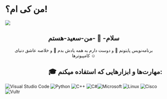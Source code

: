 # من کی ام؟!

<img align="center" src="https://github.com/saeidho/saeidho/assets/49596818/f4eb3f95-1281-4c46-9fe2-7ddfadf40b86.svg">

<h2 align="center">سلام- 👋 -من-سعید-هستم</h2>

<p align= "center"> برنامه‌نویس پایتونم 🐍 و دوست دارم به همه یادش بدم 🎯 و خلاصه عاشق دنیای کامپیوترها ☺️</p>

<h2 align="right">🎓 مهارت‌ها و ابزارهایی که استفاده میکنم:</h2>

![Visual Studio Code](https://img.shields.io/badge/Visual%20Studio%20Code-0078d7.svg?style=for-the-badge&logo=visual-studio-code&logoColor=white) ![Python](https://img.shields.io/badge/python-3670A0?style=for-the-badge&logo=python&logoColor=ffdd54) ![C++](https://img.shields.io/badge/c++-%2300599C.svg?style=for-the-badge&logo=c%2B%2B&logoColor=white) ![C#](https://img.shields.io/badge/c%23-%23239120.svg?style=for-the-badge&logo=csharp&logoColor=white)![Microsoft](https://img.shields.io/badge/Microsoft-0078D4?style=for-the-badge&logo=microsoft&logoColor=white) ![Linux](https://img.shields.io/badge/Linux-FCC624?style=for-the-badge&logo=linux&logoColor=black) ![Cisco](https://img.shields.io/badge/cisco-%23049fd9.svg?style=for-the-badge&logo=cisco&logoColor=black) ![Vultr](https://img.shields.io/badge/Vultr-007BFC.svg?style=for-the-badge&logo=vultr)  


